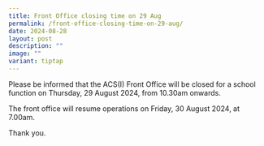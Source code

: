 ```yaml
---
title: Front Office closing time on 29 Aug
permalink: /front-office-closing-time-on-29-aug/
date: 2024-08-28
layout: post
description: ""
image: ""
variant: tiptap
---
```

<p>Please be informed that the ACS(I) Front Office will be closed for a school
function on Thursday, 29 August 2024, from 10.30am onwards.</p>
<p>The front office will resume operations on Friday, 30 August 2024, at
7.00am.</p>
<p>Thank you.</p>